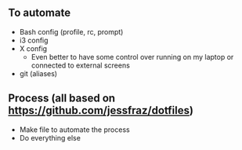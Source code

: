 ## To automate

- Bash config (profile, rc, prompt)
- i3 config
- X config
	- Even better to have some control over running on my laptop or connected to external screens
- git (aliases)

## Process (all based on https://github.com/jessfraz/dotfiles)

- Make file to automate the process
- Do everything else
